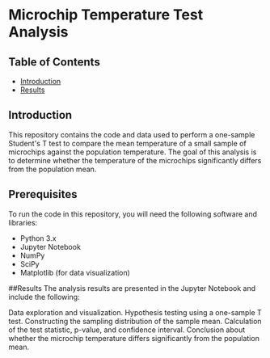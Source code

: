 # Microchip Temperature Test Analysis

## Table of Contents
- [Introduction](#introduction)
- [Results](#results)

## Introduction

This repository contains the code and data used to perform a one-sample Student's T test to compare the mean temperature of a small sample of microchips against the population temperature. The goal of this analysis is to determine whether the temperature of the microchips significantly differs from the population mean.

## Prerequisites

To run the code in this repository, you will need the following software and libraries:

- Python 3.x
- Jupyter Notebook
- NumPy
- SciPy
- Matplotlib (for data visualization)


##Results
The analysis results are presented in the Jupyter Notebook and include the following:

Data exploration and visualization.
Hypothesis testing using a one-sample T test.
Constructing the sampling distribution of the sample mean.
Calculation of the test statistic, p-value, and confidence interval.
Conclusion about whether the microchip temperature differs significantly from the population mean.
